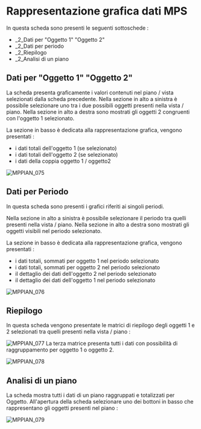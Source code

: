 # Rappresentazione grafica dati MPS
In questa scheda sono presenti le seguenti sottoschede : 
 * _2_Dati per "Oggetto 1" "Oggetto 2"
 * _2_Dati per periodo
 * _2_Riepilogo
 * _2_Analisi di un piano

## Dati per "Oggetto 1" "Oggetto 2"
La scheda presenta graficamente i valori contenuti nel piano / vista selezionati dalla scheda precedente.
Nella sezione in alto a sinistra è possibile selezionare uno tra i due possibili oggetti presenti nella vista / piano. Nella sezione in alto a destra sono mostrati gli oggetti 2 congruenti con l'oggetto 1 selezionato.

La sezione in basso è dedicata alla rappresentazione grafica, vengono presentati : 
 * i dati totali dell'oggetto 1 (se selezionato)
 * i dati totali dell'oggetto 2 (se selezionato)
 * i dati della coppia oggetto 1 / oggetto2

![MPPIAN_075](http://localhost:3000/immagini/MBDOC_SCH-MPPIANGR/MPPIAN_075.png)
## Dati per Periodo
In questa scheda sono presenti i grafici riferiti ai singoli periodi.

Nella sezione in alto a sinistra è possibile selezionare il periodo tra quelli presenti nella vista / piano. Nella sezione in alto a destra sono mostrati gli oggetti visibili nel periodo selezionato.

La sezione in basso è dedicata alla rappresentazione grafica, vengono presentati : 
 * i dati totali, sommati per oggetto 1 nel periodo selezionato
 * i dati totali, sommati per oggetto 2 nel periodo selezionato
 * il dettaglio dei dati dell'oggetto 2 nel periodo selezionato
 * il dettaglio dei dati dell'oggetto 1 nel periodo selezionato

![MPPIAN_076](http://localhost:3000/immagini/MBDOC_SCH-MPPIANGR/MPPIAN_076.png)
## Riepilogo
In questa scheda vengono presentate le matrici di riepilogo degli oggetti 1 e 2 selezionati tra quelli presenti nella vista / piano : 

![MPPIAN_077](http://localhost:3000/immagini/MBDOC_SCH-MPPIANGR/MPPIAN_077.png)
La terza matrice presenta tutti i dati con possibilità di raggruppamento per oggetto 1 o oggetto 2.

![MPPIAN_078](http://localhost:3000/immagini/MBDOC_SCH-MPPIANGR/MPPIAN_078.png)
## Analisi di un piano
La scheda mostra tutti i dati di un piano raggruppati e totalizzati per Oggetto.
All'apertura della scheda selezionare uno dei bottoni in basso che rappresentano gli oggetti presenti nel piano : 

![MPPIAN_079](http://localhost:3000/immagini/MBDOC_SCH-MPPIANGR/MPPIAN_079.png)